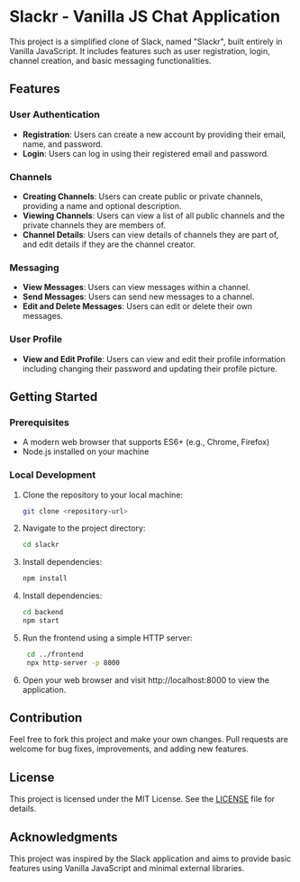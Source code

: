 # Slackr - Vanilla JS Chat Application

This project is a simplified clone of Slack, named "Slackr", built entirely in Vanilla JavaScript. It includes features such as user registration, login, channel creation, and basic messaging functionalities.

## Features

### User Authentication
- **Registration**: Users can create a new account by providing their email, name, and password.
- **Login**: Users can log in using their registered email and password.

### Channels
- **Creating Channels**: Users can create public or private channels, providing a name and optional description.
- **Viewing Channels**: Users can view a list of all public channels and the private channels they are members of.
- **Channel Details**: Users can view details of channels they are part of, and edit details if they are the channel creator.

### Messaging
- **View Messages**: Users can view messages within a channel.
- **Send Messages**: Users can send new messages to a channel.
- **Edit and Delete Messages**: Users can edit or delete their own messages.

### User Profile
- **View and Edit Profile**: Users can view and edit their profile information including changing their password and updating their profile picture.

## Getting Started

### Prerequisites
- A modern web browser that supports ES6+ (e.g., Chrome, Firefox)
- Node.js installed on your machine

### Local Development

1. Clone the repository to your local machine:
   ```sh
   git clone <repository-url>
   ```

2. Navigate to the project directory:
   ```sh
   cd slackr
   ```

3. Install dependencies:
   ```sh
   npm install
   ```

4. Install dependencies:
   ```sh
   cd backend
   npm start
   ```

5. Run the frontend using a simple HTTP server:
   ```sh
	cd ../frontend
	npx http-server -p 8000
   ```

6. Open your web browser and visit http://localhost:8000 to view the application.


## Contribution
Feel free to fork this project and make your own changes. Pull requests are welcome for bug fixes, improvements, and adding new features.

## License

This project is licensed under the MIT License. See the [LICENSE](LICENSE) file for details.

## Acknowledgments
This project was inspired by the Slack application and aims to provide basic features using Vanilla JavaScript and minimal external libraries.